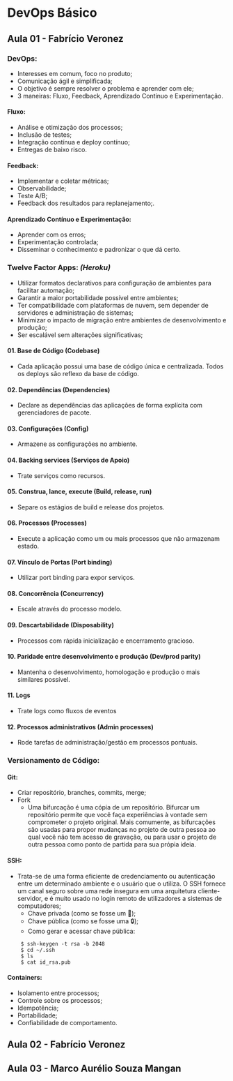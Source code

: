 # DevOps Básico

## Aula 01 - Fabrício Veronez

### DevOps:
  - Interesses em comum, foco no produto;
  - Comunicação ágil e simplificada;
  - O objetivo é sempre resolver o problema e aprender com ele;
  - 3 maneiras: Fluxo, Feedback, Aprendizado Contínuo e Experimentação.

#### Fluxo:
  - Análise e otimização dos processos;
  - Inclusão de testes;
  - Integração contínua e deploy contínuo;
  - Entregas de baixo risco.

#### Feedback:
  - Implementar e coletar métricas;
  - Observabilidade;
  - Teste A/B;
  - Feedback dos resultados para replanejamento;.
  
#### Aprendizado Contínuo e Experimentação:
  - Aprender com os erros;
  - Experimentação controlada;
  - Disseminar o conhecimento e padronizar o que dá certo.

### Twelve Factor Apps: _(Heroku)_
  - Utilizar formatos declarativos para configuração de ambientes para facilitar automação;
  - Garantir a maior portabilidade possível entre ambientes;
  - Ter compatibilidade com plataformas de nuvem, sem depender de servidores e administração de sistemas;
  - Minimizar o impacto de migração entre ambientes de desenvolvimento e produção;
  - Ser escalável sem alterações significativas;

#### 01. Base de Código (Codebase)
  - Cada aplicação possui uma base de código única e centralizada. Todos os deploys são reflexo da base de código.

#### 02. Dependências (Dependencies)
  - Declare as dependências das aplicações de forma explícita com gerenciadores de pacote.

#### 03. Configurações (Config)
  - Armazene as configurações no ambiente.

#### 04. Backing services (Serviços de Apoio)
  - Trate serviços como recursos.

#### 05. Construa, lance, execute (Build, release, run)
  - Separe os estágios de build e release dos projetos.

#### 06. Processos (Processes)
  - Execute a aplicação como um ou mais processos que não armazenam estado.

#### 07. Vínculo de Portas (Port binding)
  - Utilizar port binding para expor serviços.

#### 08. Concorrência (Concurrency)
  - Escale através do processo modelo.

#### 09. Descartabilidade (Disposability)
  - Processos com rápida inicialização e encerramento gracioso.

#### 10. Paridade entre desenvolvimento e produção (Dev/prod parity)
  - Mantenha o desenvolvimento, homologação e produção o mais similares possível.

#### 11. Logs
  - Trate logs como fluxos de eventos

#### 12. Processos administrativos (Admin processes)
  - Rode tarefas de administração/gestão em processos pontuais.

### Versionamento de Código:

#### Git:
  - Criar repositório, branches, commits, merge;
  - Fork
    - Uma bifurcação é uma cópia de um repositório. Bifurcar um repositório permite que você faça experiências à vontade sem comprometer o projeto original. Mais comumente, as bifurcações são usadas para propor mudanças no projeto de outra pessoa ao qual você não tem acesso de gravação, ou para usar o projeto de outra pessoa como ponto de partida para sua própia ideia.

#### SSH:
  - Trata-se de uma forma eficiente de credenciamento ou autenticação entre um determinado ambiente e o usuário que o utiliza. O SSH fornece um canal seguro sobre uma rede insegura em uma arquitetura cliente-servidor, e é muito usado no login remoto de utilizadores a sistemas de computadores;
    - Chave privada (como se fosse um 🔑);
    - Chave pública (como se fosse uma 🔒);
    - Como gerar e acessar chave pública:
    ```
     $ ssh-keygen -t rsa -b 2048
     $ cd ~/.ssh
     $ ls
     $ cat id_rsa.pub
    ```
 
 #### Containers:
  - Isolamento entre processos;
  - Controle sobre os processos;
  - Idempotência;
  - Portabilidade;
  - Confiabilidade de comportamento.

## Aula 02 - Fabrício Veronez

## Aula 03 - Marco Aurélio Souza Mangan
